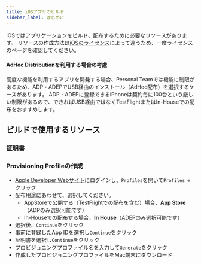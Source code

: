 ```yaml
---
title: iOSアプリのビルド
sidebar_label: はじめに
---
```



iOSではアプリケーションをビルド、配布するために必要なリソースがあります。
リソースの作成方法は[iOSのライセンス](../../ios_lisence.md)によって違うため、一度ライセンスのページを確認してください。



#### AdHoc Distributionを利用する場合の考慮

高度な機能を利用するアプリを開発する場合、Personal Teamでは機能に制限があるため、ADP・ADEPでUSB経由のインストール（AdHoc配布）を選択するケースがあります。
ADP・ADEPに登録できるiPhoneは契約毎に100台という厳しい制限があるので、できればUSB経由ではなくTestFlightまたはIn-Houseでの配布をおすすめします。

## ビルドで使用するリソース

### 証明書


### Provisioning Profileの作成

  - [Apple Developer Webサイト](https://developer.apple.com/account/)にログインし、`Profiles`を開いて`Profiles ⊕`クリック
  - 配布用途にあわせて、選択してください。
    - AppStoreで公開する（TestFlightでの配布を含む）場合、**App Store**（ADPのみ選択可能です）
    - In-Houseでの配布する場合、**In House**（ADEPのみ選択可能です）
  - 選択後、`Continue`をクリック
  - 事前に登録したApp IDを選択し`Continue`をクリック
  - 証明書を選択し`Continue`をクリック
  - プロビジョニングプロファイル名を入力して`Generate`をクリック
  - 作成したプロビジョニングプロファイルをMac端末にダウンロード

